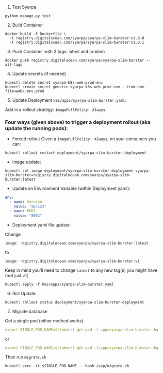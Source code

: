 1. Test Syarpa
```django
python manage.py test
```

2. Build Container
```docker
docker build -f Dockerfile \
  -t registry.digitalocean.com/syarpa/syarpa-slim-burster:v1.0.0 
  -t registry.digitalocean.com/syarpa/syarpa-slim-burster:v1.0.1 
```

3. Push Container with 2 tags: latest and random

```docker
docker push registry.digitalocean.com/syarpa/syarpa-slim-burster --all-tags
```

4. Update secrets (if needed)

```kubernetes helm
kubectl delete secret syarpa-k8s-web-prod-env
kubectl create secret generic syarpa-k8s-web-prod-env --from-env-file=web/.env.prod
```

5. Update Deployment `k8s/apps/syarpa-slim-burster.yaml`:

Add in a rollout strategy:
`imagePullPolicy: Always`


### Four ways (given above) to trigger a deployment rollout (aka update the running pods):
- Forced rollout
Given a `imagePullPolicy: Always`, on your containers you can:

```kubernetes helm
kubectl rollout restart deployment/syarpa-slim-burster-deployment
```

- Image update:
```kubernetes helm
kubectl set image deployment/syarpa-slim-burster-deployment syarpa-slim-burster=registry.digitalocean.com/syarpa/syarpa-slim-burster:latest
```

- Update an Environment Variable (within Deployment yaml):

```yaml
env:
  - name: Version
    value: "abc123"
  - name: PORT
    value: "8002"
```

- Deployment yaml file update:

Change 
```
image: registry.digitalocean.com/syarpa/syarpa-slim-burster:latest
```
to
```
image: registry.digitalocean.com/syarpa/syarpa-slim-burster:v1 
```

Keep in mind you'll need to change `latest` to any new tag(s) you might have (not just `v1`)
```kubernetes helm
kubectl apply -f k8s/apps/syarpa-slim-burster.yaml
```


6. Roll Update:
```kubernetes helm
kubectl rollout status deployment/syarpa-slim-burster-deployment
```
7. Migrate database

Get a single pod (either method works)

```yaml
export SINGLE_POD_NAME=$(kubectl get pod -l app=syarpa-slim-burster-deployment -o jsonpath="{.items[0].metadata.name}")
```
or 
```yaml
export SINGLE_POD_NAME=$(kubectl get pod -l=app=syarpa-slim-burster-deployment -o NAME | tail -n 1)
```

Then run `migrate.sh` 

```kubernetes helm
kubectl exec -it $SINGLE_POD_NAME -- bash /app/migrate.sh
```